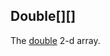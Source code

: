 Double[][]
----------

The [double](https://docs.oracle.com/javase/tutorial/java/nutsandbolts/datatypes.html) 2-d array.

